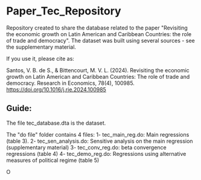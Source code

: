 # Paper_Tec_Repository
Repository created to share the database related to the paper "Revisiting the economic growth on Latin American and Caribbean Countries: the role of trade and democracy". The dataset was built using several sources - see the supplementary material. 

If you use it, please cite as:

Santos, V. B. de S., & Bittencourt, M. V. L. (2024). Revisiting the economic growth on Latin American and Caribbean Countries: The role of trade and democracy. Research in Economics, 78(4), 100985. https://doi.org/10.1016/j.rie.2024.100985


## Guide:

The file tec_database.dta is the dataset.

The "do file" folder contains 4 files:
1- tec_main_reg.do: Main regressions (table 3).
2- tec_sen_analysis.do: Sensitive analysis on the main regression (supplementary material)
3- tec_conv_reg.do: beta convergence regressions (table 4)
4- tec_demo_reg.do: Regressions using alternative measures of political regime (table 5) 

O